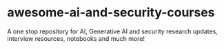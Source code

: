 # awesome-ai-and-security-courses
A one stop repository for AI, Generative AI and security research updates, interview resources, notebooks and much more!
